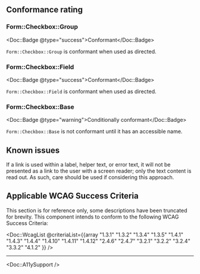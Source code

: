 ## Conformance rating

### Form::Checkbox::Group

<Doc::Badge @type="success">Conformant</Doc::Badge>

`Form::Checkbox::Group` is conformant when used as directed.

### Form::Checkbox::Field

<Doc::Badge @type="success">Conformant</Doc::Badge>

`Form::Checkbox::Field` is conformant when used as directed.

### Form::Checkbox::Base

<Doc::Badge @type="warning">Conditionally conformant</Doc::Badge>

`Form::Checkbox::Base` is not conformant until it has an accessible name.

## Known issues

If a link is used within a label, helper text, or error text, it will not be presented as a link to the user with a screen reader; only the text content is read out. As such, care should be used if considering this approach.

## Applicable WCAG Success Criteria

This section is for reference only, some descriptions have been truncated for brevity. This component intends to conform to the following WCAG Success Criteria:

<Doc::WcagList @criteriaList={{array "1.3.1" "1.3.2" "1.3.4" "1.3.5" "1.4.1" "1.4.3" "1.4.4" "1.4.10" "1.4.11" "1.4.12" "2.4.6" "2.4.7" "3.2.1" "3.2.2" "3.2.4" "3.3.2" "4.1.2" }} />

---

<Doc::A11ySupport />
